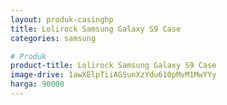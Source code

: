 ```yaml
---
layout: produk-casinghp
title: Lolirock Samsung Galaxy S9 Case
categories: samsung

# Produk
product-title: Lolirock Samsung Galaxy S9 Case
image-drive: 1awXElpTiiAGSunXzYdu610pMvM1MwYYy
harga: 90000
---
```

